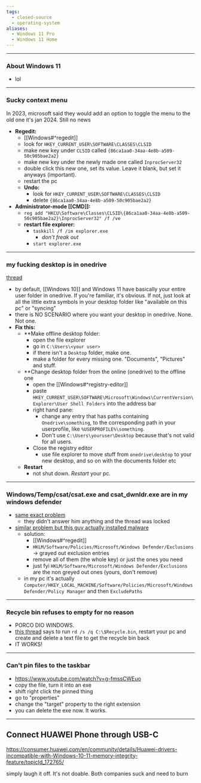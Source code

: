 ```yaml
---
tags:
  - closed-source
  - operating-system
aliases:
  - Windows 11 Pro
  - Windows 11 Home
---
```

---

### About Windows 11

- lol

---

### Sucky context menu

In 2023, microsoft said they would add an option to toggle the menu to the old one
it's jan 2024. Still no news
- **Regedit:**
	- [[Windows#^regedit]]
	- look for `HKEY_CURRENT_USER\SOFTWARE\CLASSES\CLSID`
	- make new key under `CLSID` called `{86ca1aa0-34aa-4e8b-a509-50c905bae2a2}`
	- make new key under the newly made one called `InprocServer32`
	- double click this new one, set its value. Leave it blank, but set it anyways (important).
	- restart the pc
	- **Undo:**
		- look for `HKEY_CURRENT_USER\SOFTWARE\CLASSES\CLSID`
		- delete `{86ca1aa0-34aa-4e8b-a509-50c905bae2a2}`
- **Administrator-mode [[CMD]]:**
	- `reg add "HKCU\Software\Classes\CLSID\{86ca1aa0-34aa-4e8b-a509-50c905bae2a2}\InprocServer32" /f /ve`
	- **restart file explorer:**
		- `taskkill /f /im explorer.exe`
			- _don't freak out_
		- `start explorer.exe`

---

### my fucking desktop is in onedrive

[thread](https://answers.microsoft.com/en-us/windows/forum/all/why-are-my-desktop-files-located-in-a-onedrive/9c618093-b999-4da1-a931-02a0098ed244 )
- by default, [[Windows 10]] and Windows 11 have basically your entire user folder in onedrive. If you're familiar, it's obvious. If not, just look at all the little extra symbols in your desktop folder like "available on this pc" or "syncing"
- there is NO SCENARIO where you want your desktop in onedrive. None. Not one.
- **Fix this:**
	- **Make offline desktop folder:
		- open the file explorer
		- go in `C:\Users\<your user>`
		- if there isn't a `Desktop` folder, make one.
		- make a folder for every missing one. "Documents", "Pictures" and stuff.
	- **Change desktop folder from the online (onedrive) to the offline one
		- open the [[Windows#^registry-editor]]
		- paste `HKEY_CURRENT_USER\SOFTWARE\Microsoft\Windows\CurrentVersion\Explorer\User Shell Folders` into the address bar
		- right hand pane:
			- change any entry that has paths containing `Onedrive\something`, to the corresponding path in your userprofile, like `%USERPROFILE%\something`.
			- Don't use `C:\Users\youruser\Desktop` because that's not valid for all users.
		- Close the registry editor
			- use file explorer to move stuff from `onedrive\desktop` to your new desktop, and so on with the documents folder etc
	- **Restart**
		- not shut down. _Restart_ your pc.

---

### Windows/Temp/csat/csat.exe and csat_dwnldr.exe are in my windows defender


- [same exact problem](https://answers.microsoft.com/it-it/windows/forum/all/impossibile-rimuovere-elementi-da-escludere-dalle/b80372e5-ff79-4040-bcac-1188546d20ab)
	- they didn't answer him anything and the thread was locked
- [similar problem but this guy actually installed malware](https://www.reddit.com/r/windows/comments/131pk7n/i_cant_remove_greyed_out_these_exclusions_from/)
	- solution:
		- [[Windows#^regedit]]
		- `HKLM/Software/Policies/Microsoft/Windows Defender/Exclusions` ${ \to }$ grayed out exclusion entries
		- remove all of them (the whole key) or just the ones you need
		- just fyi `HKLM/Software/Microsoft/Windows Defender/Exclusions` are the non greyed out ones (yours, don't remove)
	- in my pc it's actually `Computer/HKEY_LOCAL_MACHINE/Software/Policies/Microsoft/Windows Defender/Policy Manager` and then `ExcludePaths`

---

### Recycle bin refuses to empty for no reason

- PORCO DIO WINDOWS.
- [this thread](https://answers.microsoft.com/en-us/windows/forum/all/recycle-bin-not-emptying/404e6fbc-3647-403e-84a1-b53821b119a6) says to run `rd /s /q C:\$Recycle.bin`, restart your pc and create and delete a text file to get the recycle bin back
- IT WORKS!

---

### Can't pin files to the taskbar

- https://www.youtube.com/watch?v=g-fmssCWEuo
- copy the file, turn it into an exe
- shift right click the pinned thing
- go to "properties"
- change the "target" property to the right extension
- you can delete the exe now. It works.

---

## Connect HUAWEI Phone through USB-C

https://consumer.huawei.com/en/community/details/Huawei-drivers-incompatible-with-Windows-10-11-memory-integrity-feature/topicId_172765/

simply laugh it off. It's not doable. Both companies suck and need to burn